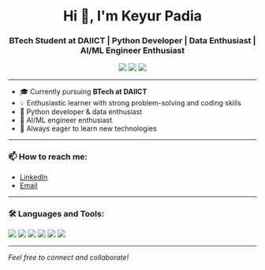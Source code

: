 <h1 align="center">Hi 👋, I'm Keyur Padia</h1>
<h3 align="center">BTech Student at DAIICT | Python Developer | Data Enthusiast | AI/ML Engineer Enthusiast</h3>

<p align="center">
  <img src="https://img.shields.io/badge/Python-3776AB?style=for-the-badge&logo=python&logoColor=white"/>
  <img src="https://img.shields.io/badge/Machine%20Learning-009688?style=for-the-badge"/>
  <img src="https://img.shields.io/badge/Data%20Science-4CAF50?style=for-the-badge"/>
</p>

---

- 🎓 Currently pursuing **BTech at DAIICT**
- 💡 Enthusiastic learner with strong problem-solving and coding skills
- 🐍 Python developer & data enthusiast
- 🤖 AI/ML engineer enthusiast
- 🌱 Always eager to learn new technologies

---

### 📫 How to reach me:
- [LinkedIn](https://www.linkedin.com/in/your-linkedin/)  
- [Email](mailto:your.email@example.com)

---

### 🛠️ Languages and Tools:
<p>
  <img src="https://img.shields.io/badge/Python-3776AB?style=for-the-badge&logo=python&logoColor=white"/>
  <img src="https://img.shields.io/badge/Jupyter-F37626?style=for-the-badge&logo=jupyter&logoColor=white"/>
  <img src="https://img.shields.io/badge/NumPy-013243?style=for-the-badge&logo=numpy&logoColor=white"/>
  <img src="https://img.shields.io/badge/Pandas-150458?style=for-the-badge&logo=pandas&logoColor=white"/>
  <img src="https://img.shields.io/badge/TensorFlow-FF6F00?style=for-the-badge&logo=tensorflow&logoColor=white"/>
  <img src="https://img.shields.io/badge/Scikit--Learn-F7931E?style=for-the-badge&logo=scikit-learn&logoColor=white"/>
</p>

---


*Feel free to connect and collaborate!*
